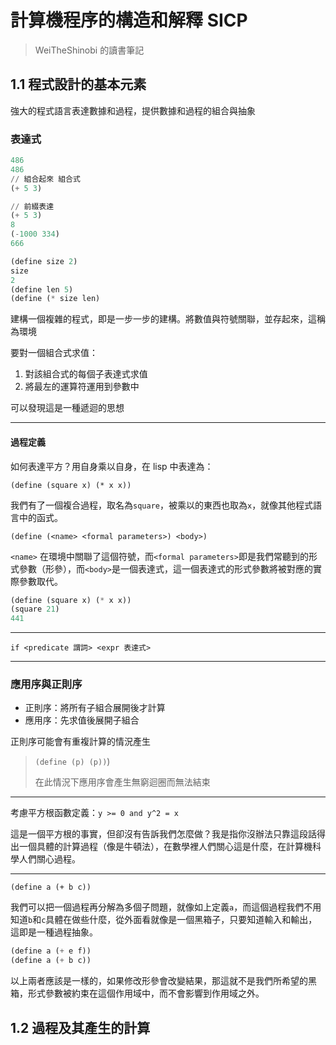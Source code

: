 # 計算機程序的構造和解釋 SICP

> WeiTheShinobi 的讀書筆記

## 1.1 程式設計的基本元素

強大的程式語言表達數據和過程，提供數據和過程的組合與抽象

### 表達式

```lisp
486
486
// 組合起來 組合式
(+ 5 3)
```

```lisp
// 前綴表達
(+ 5 3)
8
(-1000 334)
666
```

```lisp
(define size 2)
size
2
(define len 5)
(define (* size len)
```

建構一個複雜的程式，即是一步一步的建構。將數值與符號關聯，並存起來，這稱為環境

要對一個組合式求值：

1. 對該組合式的每個子表達式求值
2. 將最左的運算符運用到參數中

可以發現這是一種遞迴的思想

---

#### 過程定義

如何表達平方？用自身乘以自身，在 lisp 中表達為：

`(define (square x) (* x x))`

我們有了一個複合過程，取名為`square`，被乘以的東西也取為`x`，就像其他程式語言中的函式。

`(define (<name> <formal parameters>) <body>)`

`<name>` 在環境中關聯了這個符號，而`<formal parameters>`即是我們常聽到的形式參數（形參），而`<body>`是一個表達式，這一個表達式的形式參數將被對應的實際參數取代。

```lisp
(define (square x) (* x x))
(square 21)
441
```

---

`if <predicate 謂詞> <expr 表達式>`

---

### 應用序與正則序

- 正則序：將所有子組合展開後才計算
- 應用序：先求值後展開子組合

正則序可能會有重複計算的情況產生

> `(define (p) (p))`)
>
> 在此情況下應用序會產生無窮迴圈而無法結束

---

考慮平方根函數定義：`y >= 0 and y^2 = x`

這是一個平方根的事實，但卻沒有告訴我們怎麼做？我是指你沒辦法只靠這段話得出一個具體的計算過程（像是牛頓法），在數學裡人們關心這是什麼，在計算機科學人們關心過程。

---

`(define a (+ b c))`

我們可以把一個過程再分解為多個子問題，就像如上定義`a`，而這個過程我們不用知道`b`和`c`具體在做些什麼，從外面看就像是一個黑箱子，只要知道輸入和輸出，這即是一種過程抽象。

```lisp
(define a (+ e f))
(define a (+ b c))
```

以上兩者應該是一樣的，如果修改形參會改變結果，那這就不是我們所希望的黑箱，形式參數被約束在這個作用域中，而不會影響到作用域之外。

## 1.2 過程及其產生的計算

